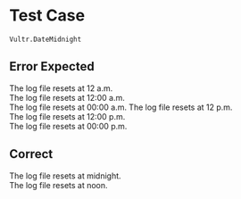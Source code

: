 # Test Case

    Vultr.DateMidnight

## Error Expected

The log file resets at 12 a.m.  
The log file resets at 12:00 a.m.  
The log file resets at 00:00 a.m.
The log file resets at 12 p.m.  
The log file resets at 12:00 p.m.  
The log file resets at 00:00 p.m.  

## Correct

The log file resets at midnight.  
The log file resets at noon.  
